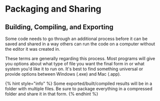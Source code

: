 # Packaging and Sharing

## Building, Compiling, and Exporting

Some code needs to go through an additional process before it can be saved and shared in a way others can run the code on a computer without the editor it was created in.

These terms are generally regarding this process. Most programs will give you options about what type of file you want the final form in or what system you'd like it to run on. It's best to find something universal or provide options between Windows \(.exe\) and Mac \(.app\).

{% hint style="info" %}
Some exported/built/compiled results will be in a folder with multiple files. Be sure to package everything in a compressed folder and share it in that form.
{% endhint %}

